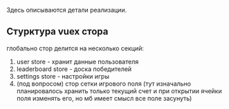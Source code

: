 Здесь описываются детали реализации.

## Стурктура vuex стора

глобально стор делится на несколько секций:
1. user store - хранит данные пользователя
2. leaderboard store - доска победителей
3. settings store - настройки игры
4. (под вопросом) стор сетки игрового поля (тут изначально планировалось хранить только текущий счет и при открытии ячейки поля изменять его, но мб имеет смысл все поле засунуть)
